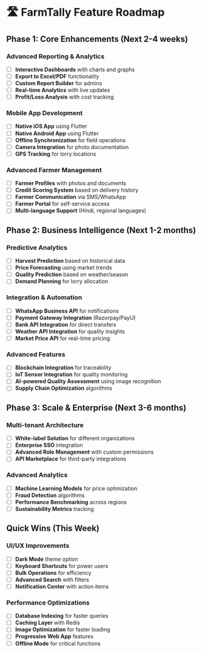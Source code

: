 # 🛣️ FarmTally Feature Roadmap

## Phase 1: Core Enhancements (Next 2-4 weeks)

### **Advanced Reporting & Analytics**
- [ ] **Interactive Dashboards** with charts and graphs
- [ ] **Export to Excel/PDF** functionality
- [ ] **Custom Report Builder** for admins
- [ ] **Real-time Analytics** with live updates
- [ ] **Profit/Loss Analysis** with cost tracking

### **Mobile App Development**
- [ ] **Native iOS App** using Flutter
- [ ] **Native Android App** using Flutter
- [ ] **Offline Synchronization** for field operations
- [ ] **Camera Integration** for photo documentation
- [ ] **GPS Tracking** for lorry locations

### **Advanced Farmer Management**
- [ ] **Farmer Profiles** with photos and documents
- [ ] **Credit Scoring System** based on delivery history
- [ ] **Farmer Communication** via SMS/WhatsApp
- [ ] **Farmer Portal** for self-service access
- [ ] **Multi-language Support** (Hindi, regional languages)

## Phase 2: Business Intelligence (Next 1-2 months)

### **Predictive Analytics**
- [ ] **Harvest Prediction** based on historical data
- [ ] **Price Forecasting** using market trends
- [ ] **Quality Prediction** based on weather/season
- [ ] **Demand Planning** for lorry allocation

### **Integration & Automation**
- [ ] **WhatsApp Business API** for notifications
- [ ] **Payment Gateway Integration** (Razorpay/PayU)
- [ ] **Bank API Integration** for direct transfers
- [ ] **Weather API Integration** for quality insights
- [ ] **Market Price API** for real-time pricing

### **Advanced Features**
- [ ] **Blockchain Integration** for traceability
- [ ] **IoT Sensor Integration** for quality monitoring
- [ ] **AI-powered Quality Assessment** using image recognition
- [ ] **Supply Chain Optimization** algorithms

## Phase 3: Scale & Enterprise (Next 3-6 months)

### **Multi-tenant Architecture**
- [ ] **White-label Solution** for different organizations
- [ ] **Enterprise SSO** integration
- [ ] **Advanced Role Management** with custom permissions
- [ ] **API Marketplace** for third-party integrations

### **Advanced Analytics**
- [ ] **Machine Learning Models** for price optimization
- [ ] **Fraud Detection** algorithms
- [ ] **Performance Benchmarking** across regions
- [ ] **Sustainability Metrics** tracking

## Quick Wins (This Week)

### **UI/UX Improvements**
- [ ] **Dark Mode** theme option
- [ ] **Keyboard Shortcuts** for power users
- [ ] **Bulk Operations** for efficiency
- [ ] **Advanced Search** with filters
- [ ] **Notification Center** with action items

### **Performance Optimizations**
- [ ] **Database Indexing** for faster queries
- [ ] **Caching Layer** with Redis
- [ ] **Image Optimization** for faster loading
- [ ] **Progressive Web App** features
- [ ] **Offline Mode** for critical functions